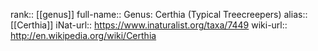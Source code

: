 

rank:: [[genus]]
full-name:: Genus: Certhia (Typical Treecreepers)
alias:: [[Certhia]]
iNat-url:: https://www.inaturalist.org/taxa/7449
wiki-url:: http://en.wikipedia.org/wiki/Certhia
